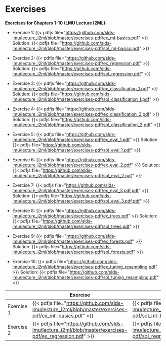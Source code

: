 # Exercises

__Exercises for Chapters 1-10 (LMU Lecture I2ML):__

- Exercise 1: {{< pdfjs file="https://github.com/slds-lmu/lecture_i2ml/blob/master/exercises-pdf/ex_ml-basics.pdf" >}} Solution: {{< pdfjs file="https://github.com/slds-lmu/lecture_i2ml/blob/master/exercises-pdf/sol_ml-basics.pdf" >}}

- Exercise 2: {{< pdfjs file="https://github.com/slds-lmu/lecture_i2ml/blob/master/exercises-pdf/ex_regression.pdf" >}} Solution: {{< pdfjs file="https://github.com/slds-lmu/lecture_i2ml/blob/master/exercises-pdf/sol_regression.pdf" >}}

- Exercise 3: {{< pdfjs file="https://github.com/slds-lmu/lecture_i2ml/blob/master/exercises-pdf/ex_classification_1.pdf" >}} Solution: {{< pdfjs file="https://github.com/slds-lmu/lecture_i2ml/blob/master/exercises-pdf/sol_classification_1.pdf" >}}

- Exercise 4: {{< pdfjs file="https://github.com/slds-lmu/lecture_i2ml/blob/master/exercises-pdf/ex_classification_2.pdf" >}} Solution: {{< pdfjs file="https://github.com/slds-lmu/lecture_i2ml/blob/master/exercises-pdf/sol_classification_2.pdf" >}}

- Exercise 5: {{< pdfjs file="https://github.com/slds-lmu/lecture_i2ml/blob/master/exercises-pdf/ex_eval_1.pdf" >}} Solution: {{< pdfjs file="https://github.com/slds-lmu/lecture_i2ml/blob/master/exercises-pdf/sol_eval_1.pdf" >}}

- Exercise 6: {{< pdfjs file="https://github.com/slds-lmu/lecture_i2ml/blob/master/exercises-pdf/ex_eval_2.pdf" >}} Solution: {{< pdfjs file="https://github.com/slds-lmu/lecture_i2ml/blob/master/exercises-pdf/sol_eval_2.pdf" >}}

- Exercise 7: {{< pdfjs file="https://github.com/slds-lmu/lecture_i2ml/blob/master/exercises-pdf/ex_eval_3.pdf.pdf" >}} Solution: {{< pdfjs file="https://github.com/slds-lmu/lecture_i2ml/blob/master/exercises-pdf/sol_eval_3.pdf.pdf" >}}

- Exercise 8: {{< pdfjs file="https://github.com/slds-lmu/lecture_i2ml/blob/master/exercises-pdf/ex_trees.pdf" >}} Solution: {{< pdfjs file="https://github.com/slds-lmu/lecture_i2ml/blob/master/exercises-pdf/sol_trees.pdf" >}}

- Exercise 9: {{< pdfjs file="https://github.com/slds-lmu/lecture_i2ml/blob/master/exercises-pdf/ex_forests.pdf" >}} Solution: {{< pdfjs file="https://github.com/slds-lmu/lecture_i2ml/blob/master/exercises-pdf/sol_forests.pdf" >}}

- Exercise 10: {{< pdfjs file="https://github.com/slds-lmu/lecture_i2ml/blob/master/exercises-pdf/ex_tuning_resampling.pdf" >}} Solution: {{< pdfjs file="https://github.com/slds-lmu/lecture_i2ml/blob/master/exercises-pdf/sol_tuning_resampling.pdf" >}}

|            | Exercise    | Solution |
| ---------| -------------- | -------------|
| Exercise 1 | {{< pdfjs file="https://github.com/slds-lmu/lecture_i2ml/blob/master/exercises-pdf/ex_ml-basics.pdf" >}} | {{< pdfjs file="https://github.com/slds-lmu/lecture_i2ml/blob/master/exercises-pdf/sol_ml-basics.pdf" >}} | 
| Exercise 2 | {{< pdfjs file="https://github.com/slds-lmu/lecture_i2ml/blob/master/exercises-pdf/ex_regression.pdf" >}} | {{< pdfjs file="https://github.com/slds-lmu/lecture_i2ml/blob/master/exercises-pdf/sol_regression.pdf" >}} | 
